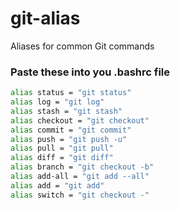 # git-alias
Aliases for common Git commands

### Paste these into you .bashrc file

```bash
alias status = "git status"
alias log = "git log"
alias stash = "git stash"
alias checkout = "git checkout"
alias commit = "git commit"
alias push = "git push -u"
alias pull = "git pull"
alias diff = "git diff"
alias branch = "git checkout -b"
alias add-all = "git add --all"
alias add = "git add"
alias switch = "git checkout -"
```

